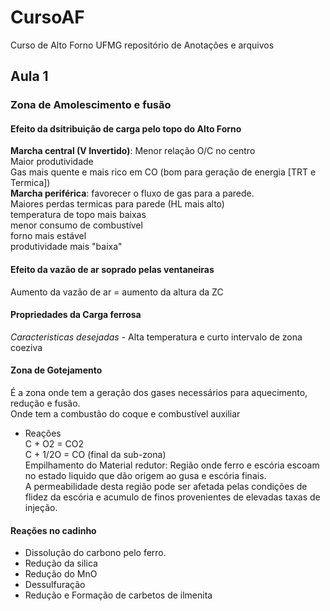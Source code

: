 # CursoAF
Curso de Alto Forno UFMG repositório de Anotações e arquivos 

## Aula 1
### Zona de Amolescimento e fusão
#### Efeito da dsitribuição de carga pelo topo do Alto Forno  
**Marcha central (V Invertido)**: Menor relação O/C no centro  
Maior produtividade  
Gas mais quente e mais rico em CO (bom para geração de energia [TRT e Termica])  
**Marcha periférica**: favorecer o fluxo de gas para a parede.  
Maiores perdas termicas para parede (HL mais alto)  
temperatura de topo mais baixas  
menor consumo de combustível  
forno mais estável  
produtividade mais "baixa"  

#### Efeito da vazão de ar soprado pelas ventaneiras  
Aumento da vazão de ar = aumento da altura da ZC

#### Propriedades da Carga ferrosa  
*Caracteristicas desejadas* - Alta temperatura e curto intervalo de zona coeziva  

#### Zona de Gotejamento  
É a zona onde tem a geração dos gases necessários para aquecimento, redução e fusão.  
Onde tem a combustão do coque e combustível auxiliar
- Reações  
C + O2 = CO2  
C + 1/2O = CO (final da sub-zona)  
Empilhamento do Material redutor: Região onde ferro e escória escoam no estado liquido que dão origem ao gusa e escória finais.  
A permeabilidade desta região pode ser afetada pelas condições de flidez da escória e acumulo de finos provenientes de elevadas taxas de injeção.  

#### Reações no cadinho  
- Dissolução do carbono pelo ferro.
- Redução da silica
- Redução do MnO
- Dessulfuração
- Redução e Formação de carbetos de ilmenita  

